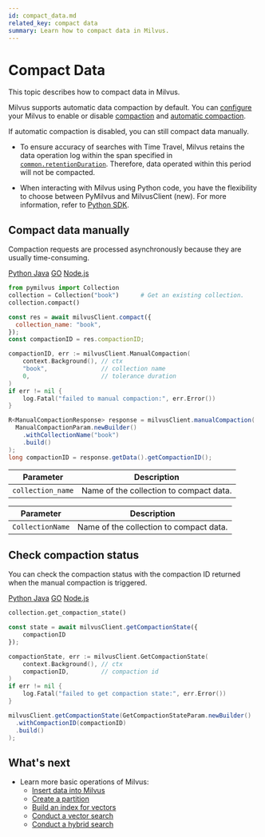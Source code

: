 ```yaml
---
id: compact_data.md
related_key: compact data
summary: Learn how to compact data in Milvus.
---
```


# Compact Data

This topic describes how to compact data in Milvus.

Milvus supports automatic data compaction by default. You can [configure](configure-docker.md) your Milvus to enable or disable [compaction](configure_datacoord.md#dataCoordenableCompaction) and [automatic compaction](configure_datacoord.md#dataCoordcompactionenableAutoCompaction).

If automatic compaction is disabled, you can still compact data manually.

<div class="alert note">

- To ensure accuracy of searches with Time Travel, Milvus retains the data operation log within the span specified in <a href="configure_common.md#common.retentionDuration"><code>common.retentionDuration</code></a>. Therefore, data operated within this period will not be compacted.

- When interacting with Milvus using Python code, you have the flexibility to choose between PyMilvus and MilvusClient (new). For more information, refer to <a href="https://milvus.io/api-reference/pymilvus/v2.3.x/About.md">Python SDK</a>.

</div>

## Compact data manually

Compaction requests are processed asynchronously because they are usually time-consuming. 

<div class="multipleCode">
  <a href="#python">Python </a>
  <a href="#java">Java</a>
  <a href="#go">GO</a>
  <a href="#javascript">Node.js</a>
</div>

```python
from pymilvus import Collection
collection = Collection("book")      # Get an existing collection.
collection.compact()
```

```javascript
const res = await milvusClient.compact({
  collection_name: "book",
});
const compactionID = res.compactionID;
```

```go
compactionID, err := milvusClient.ManualCompaction(
    context.Background(), // ctx
    "book",               // collection name
    0,                    // tolerance duration
)
if err != nil {
    log.Fatal("failed to manual compaction:", err.Error())
}

```

```java
R<ManualCompactionResponse> response = milvusClient.manualCompaction(
  ManualCompactionParam.newBuilder()
    .withCollectionName("book")
    .build()
);
long compactionID = response.getData().getCompactionID();
```

<div style="display: none">

```shell
compact -c book
```

```curl
curl -X 'POST' \
  'http://localhost:9091/api/v1/compaction' \
  -H 'accept: application/json' \
  -H 'Content-Type: application/json' \
  -d '{
    "collectionID": 434262071120432449
  }'
```

<div class="language-curl">
Output:

```json
{"status":{},"compactionID":434262132129005569}
```

</div>

</div>

<table class="language-javascript">
	<thead>
	<tr>
		<th>Parameter</th>
		<th>Description</th>
	</tr>
	</thead>
	<tbody>
	<tr>
		<td><code>collection_name</code></td>
		<td>Name of the collection to compact data.</td>
	</tr>
	</tbody>
</table>

<table class="language-java">
	<thead>
        <tr>
            <th>Parameter</th>
            <th>Description</th>
        </tr>
	</thead>
	<tbody>
        <tr>
            <td><code>CollectionName</code></td>
            <td>Name of the collection to compact data.</td>
        </tr>
    </tbody>
</table>

<table class="language-shell" style="display: none">
    <thead>
        <tr>
            <th>Option</th>
            <th>Description</th>
        </tr>
    </thead>
    <tbody>
        <tr>
            <td>-c</td>
            <td>Name of the collection to compact data.</td>
        </tr>
    </tbody>
</table>

## Check compaction status

You can check the compaction status with the compaction ID returned when the manual compaction is triggered.

<div class="multipleCode">
  <a href="#python">Python </a>
  <a href="#java">Java</a>
  <a href="#go">GO</a>
  <a href="#javascript">Node.js</a>
</div>

```python
collection.get_compaction_state()
```

```javascript
const state = await milvusClient.getCompactionState({
    compactionID
});
```

```go
compactionState, err := milvusClient.GetCompactionState(
    context.Background(), // ctx
    compactionID,         // compaction id
)
if err != nil {
    log.Fatal("failed to get compaction state:", err.Error())
}
```

```java
milvusClient.getCompactionState(GetCompactionStateParam.newBuilder()
  .withCompactionID(compactionID)
  .build()
);
```

<div style="display: none">

```shell
show compaction_state -c book
```

```curl
curl -X 'GET' \
  'http://localhost:9091/api/v1/compaction/state' \
  -H 'accept: application/json' \
  -H 'Content-Type: application/json' \
  -d '{
    "compactionID": 434262132129005569
  }'
```

<div class="language-curl">
Output:

```json
{"status":{},"state":2}
```

</div>

</div>

## What's next

- Learn more basic operations of Milvus:
  - [Insert data into Milvus](insert_data.md)
  - [Create a partition](create_partition.md)
  - [Build an index for vectors](build_index.md)
  - [Conduct a vector search](search.md)
  - [Conduct a hybrid search](hybridsearch.md)

